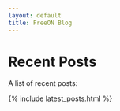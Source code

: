 ```yaml
---
layout: default
title: FreeON Blog
---
```


# Recent Posts

A list of recent posts:

{% include latest_posts.html %}
